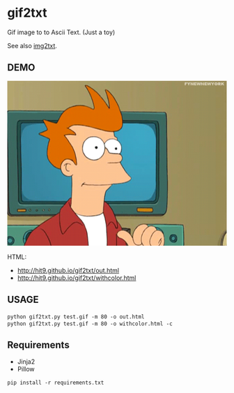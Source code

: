 gif2txt
=======

Gif image to to Ascii Text. (Just a toy)

See also [img2txt](https://github.com/hit9/img2txt).

DEMO
----

![](test.gif)

HTML: 

* http://hit9.github.io/gif2txt/out.html
* http://hit9.github.io/gif2txt/withcolor.html

USAGE
-----

```
python gif2txt.py test.gif -m 80 -o out.html
python gif2txt.py test.gif -m 80 -o withcolor.html -c
```

Requirements
-----------

* Jinja2
* Pillow

```
pip install -r requirements.txt
```
